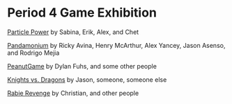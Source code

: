 # Period 4 Game Exhibition 

[Particle Power](https://github.com/sabinablankenb/Particle-Power) by Sabina, Erik, Alex, and Chet

[Pandamonium](https://github.com/RickyAvina/Pandamonium) by Ricky Avina, Henry McArthur, Alex Yancey, Jason Asenso, and Rodrigo Mejia

[PeanutGame](https://github.com/Haxtin/PeanutGame) by Dylan Fuhs, and some other people

[Knights vs. Dragons](https://github.com/JaSUN01/Knights-vs.-Dragons) by Jason, someone, someone else

[Rabie Revenge](https://github.com/christian2e/Rabierevenge) by Christian, and other people